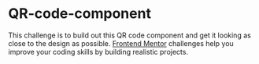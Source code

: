 # QR-code-component
This challenge is to build out this QR code component and get it looking as close to the design as possible.
[Frontend Mentor](https://www.frontendmentor.io) challenges help you improve your coding skills by building realistic projects.
